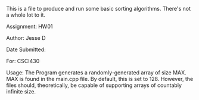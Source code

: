 This is a file to produce and run some basic sorting algorithms. There's not a whole lot to it.



Assignment: HW01

Author: Jesse D

Date Submitted:

For: CSCI430

Usage: The Program generates a randomly-generated array of size MAX. MAX is found in the main.cpp file. By default, this is set to 128. However, the files should, theoretically, be capable of supporting arrays of countably infinite size.
